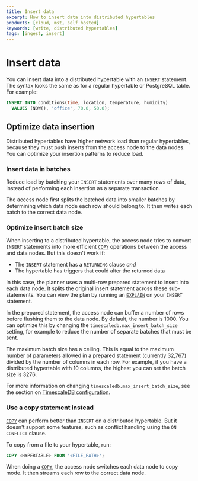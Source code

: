 ```yaml
---
title: Insert data
excerpt: How to insert data into distributed hypertables
products: [cloud, mst, self_hosted]
keywords: [write, distributed hypertables]
tags: [ingest, insert]
---
```


# Insert data

You can insert data into a distributed hypertable with an `INSERT` statement.
The syntax looks the same as for a regular hypertable or PostgreSQL table. For
example:

```sql
INSERT INTO conditions(time, location, temperature, humidity)
  VALUES (NOW(), 'office', 70.0, 50.0);
```

## Optimize data insertion

Distributed hypertables have higher network load than regular hypertables,
because they must push inserts from the access node to the data nodes. You can
optimize your insertion patterns to reduce load.

### Insert data in batches

Reduce load by batching your `INSERT` statements over many rows of data, instead
of performing each insertion as a separate transaction.

The access node first splits the batched data into smaller batches by
determining which data node each row should belong to. It then writes each batch
to the correct data node.

### Optimize insert batch size

When inserting to a distributed hypertable, the access node tries to convert
`INSERT` statements into more efficient [`COPY`][postgresql-copy] operations
between the access and data nodes. But this doesn't work if:

*   The `INSERT` statement has a `RETURNING` clause _and_
*   The hypertable has triggers that could alter the returned data

In this case, the planner uses a multi-row prepared statement to insert into
each data node. It splits the original insert statement across these
sub-statements. You can view the plan by running an
[`EXPLAIN`][postgresql-explain] on your `INSERT` statement.

In the prepared statement, the access node can buffer a number of rows before
flushing them to the data node. By default, the number is 1000. You can optimize
this by changing the `timescaledb.max_insert_batch_size` setting, for example to
reduce the number of separate batches that must be sent.

The maximum batch size has a ceiling. This is equal to the maximum number of
parameters allowed in a prepared statement (currently 32,767) divided by the
number of columns in each row. For example, if you have a distributed hypertable
with 10 columns, the highest you can set the batch size is 3276.

For more information on changing `timescaledb.max_insert_batch_size`, see the
section on [TimescaleDB configuration][config].

### Use a copy statement instead

[`COPY`][postgresql-copy] can perform better than `INSERT` on a distributed
hypertable. But it doesn't support some features, such as conflict handling
using the `ON CONFLICT` clause.

To copy from a file to your hypertable, run:

```sql
COPY <HYPERTABLE> FROM '<FILE_PATH>';
```

When doing a [`COPY`][postgresql-copy], the access node switches each data node
to copy mode. It then streams each row to the correct data node.

[config]: /self-hosted/:currentVersion:/configuration/timescaledb-config/#distributed-hypertables
[postgresql-copy]: https://www.postgresql.org/docs/14/sql-copy.html
[postgresql-explain]: https://www.postgresql.org/docs/14/sql-explain.html
